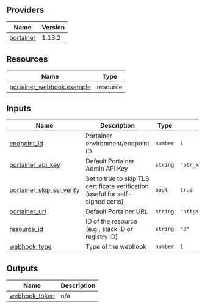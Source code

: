 <!-- BEGIN_TF_DOCS -->


## Providers

| Name | Version |
|------|---------|
| <a name="provider_portainer"></a> [portainer](#provider\_portainer) | 1.13.2 |

## Resources

| Name | Type |
|------|------|
| [portainer_webhook.example](https://registry.terraform.io/providers/portainer/portainer/latest/docs/resources/webhook) | resource |

## Inputs

| Name | Description | Type | Default | Required |
|------|-------------|------|---------|:--------:|
| <a name="input_endpoint_id"></a> [endpoint\_id](#input\_endpoint\_id) | Portainer environment/endpoint ID | `number` | `1` | no |
| <a name="input_portainer_api_key"></a> [portainer\_api\_key](#input\_portainer\_api\_key) | Default Portainer Admin API Key | `string` | `"ptr_xrP7XWqfZEOoaCJRu5c8qKaWuDtVc2Zb07Q5g22YpS8="` | no |
| <a name="input_portainer_skip_ssl_verify"></a> [portainer\_skip\_ssl\_verify](#input\_portainer\_skip\_ssl\_verify) | Set to true to skip TLS certificate verification (useful for self-signed certs) | `bool` | `true` | no |
| <a name="input_portainer_url"></a> [portainer\_url](#input\_portainer\_url) | Default Portainer URL | `string` | `"https://localhost:9443"` | no |
| <a name="input_resource_id"></a> [resource\_id](#input\_resource\_id) | ID of the resource (e.g., stack ID or registry ID) | `string` | `"3"` | no |
| <a name="input_webhook_type"></a> [webhook\_type](#input\_webhook\_type) | Type of the webhook | `number` | `1` | no |

## Outputs

| Name | Description |
|------|-------------|
| <a name="output_webhook_token"></a> [webhook\_token](#output\_webhook\_token) | n/a |
<!-- END_TF_DOCS -->